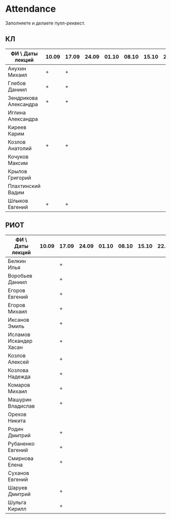 # Attendance

Заполняете и делаете пулл-реквест.

## КЛ

| ФИ \ Даты лекций     |10.09|17.09|24.09|01.10|08.10|15.10|22.10|29.10|05.11|12.11|19.11|26.11|03.12|10.12| Сумма |
|----------------------|-----|-----|-----|-----|-----|-----|-----|-----|-----|-----|-----|-----|-----|-----|-------|
| Анухин Михаил        |  +  |  +  |     |     |     |     |     |     |     |     |     |     |     |     |       |
| Глебов Даниил        |  +  |  +  |     |     |     |     |     |     |     |     |     |     |     |     |       |
| Зендрикова Александра|  +  |  +  |     |     |     |     |     |     |     |     |     |     |     |     |       |
| Иглина Александра    |     |     |     |     |     |     |     |     |     |     |     |     |     |     |       |
| Киреев Карим         |     |     |     |     |     |     |     |     |     |     |     |     |     |     |       |
| Козлов Анатолий      |  +  |  +  |     |     |     |     |     |     |     |     |     |     |     |     |       |
| Кочуков Максим       |     |     |     |     |     |     |     |     |     |     |     |     |     |     |       |
| Крылов Григорий      |     |     |     |     |     |     |     |     |     |     |     |     |     |     |       |
| Плахтинский Вадим    |     |     |     |     |     |     |     |     |     |     |     |     |     |     |       |
| Шлыков Евгений       |  +  |  +  |     |     |     |     |     |     |     |     |     |     |     |     |       |

## РИОТ

| ФИ \ Даты лекций     |10.09|17.09|24.09|01.10|08.10|15.10|22.10|29.10|05.11|12.11|19.11|26.11|03.12|10.12| Сумма |
|----------------------|-----|-----|-----|-----|-----|-----|-----|-----|-----|-----|-----|-----|-----|-----|-------|
| Белкин Илья          |     |  +  |     |     |     |     |     |     |     |     |     |     |     |     |       |
| Воробьев Даниил      |     |  +  |     |     |     |     |     |     |     |     |     |     |     |     |       |
| Егоров Евгений       |     |  +  |     |     |     |     |     |     |     |     |     |     |     |     |       |
| Егоров Михаил        |     |  +  |     |     |     |     |     |     |     |     |     |     |     |     |       |
| Иксанов Эмиль        |     |  +  |     |     |     |     |     |     |     |     |     |     |     |     |       |
| Исламов Искандер Хасан|    |  +  |     |     |     |     |     |     |     |     |     |     |     |     |       |
| Козлов Алексей       |     |  +  |     |     |     |     |     |     |     |     |     |     |     |     |       |
| Козлова Надежда      |     |  +  |     |     |     |     |     |     |     |     |     |     |     |     |       |
| Комаров Михаил       |     |  +  |     |     |     |     |     |     |     |     |     |     |     |     |       |
| Машурин Владислав    |     |  +  |     |     |     |     |     |     |     |     |     |     |     |     |       |
| Орехов Никита        |     |     |     |     |     |     |     |     |     |     |     |     |     |     |       |
| Родин Дмитрий        |     |  +  |     |     |     |     |     |     |     |     |     |     |     |     |       |
| Рубаненко Евгений    |     |  +  |     |     |     |     |     |     |     |     |     |     |     |     |       |
| Смирнова Елена       |     |  +  |     |     |     |     |     |     |     |     |     |     |     |     |       |
| Суханов Евгений      |     |     |     |     |     |     |     |     |     |     |     |     |     |     |       |
| Шаруев Дмитрий       |     |  +  |     |     |     |     |     |     |     |     |     |     |     |     |       |
| Шульга Кирилл        |     |  +  |     |     |     |     |     |     |     |     |     |     |     |     |       |
